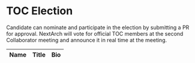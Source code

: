 # TOC Election


Candidate can nominate and participate in the election by submitting a PR for approval. 
NextArch will vote for official TOC members at the second Collaborator meeting and announce it in real time at the meeting.


| Name | Title|               Bio       |
| ---- | -----| ------------------------|

